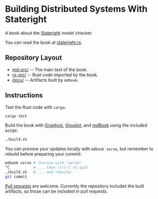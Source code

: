 # Building Distributed Systems With Stateright

A book about the [Stateright](https://github.com/stateright/stateright) model checker.

You can read the book at
[stateright.rs](https://www.stateright.rs).

## Repository Layout

- [md-src/](md-src/) -- The main text of the book.
- [rs-src/](rs-src/) -- Rust code imported by the book.
- [docs/](docs/) -- Artifacts built by `mdbook`.

## Instructions

Test the Rust code with `cargo`:

```sh
cargo test
```

Build the book with [Graphviz](https://graphviz.org/),
[Gnuplot](http://www.gnuplot.info/), and
[mdBook](https://rust-lang.github.io/mdBook/) using the included script:

```sh
./build.sh
```

You can preview your updates locally with `mdbook serve`, but remember to
rebuild before preparing your commit:

```sh
mdbook serve # Iterate with "serve"
^C           # ... then ctrl-C to quit
./build.sh   # ... and rebuild.
git commit
```

[Pull requests](https://github.com/stateright/stateright.github.io) are welcome. Currently the
repository includes the built artifacts, so those can be included in pull requests.
